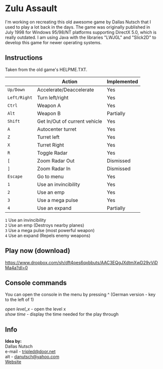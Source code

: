 # Zulu Assault
I'm working on recreating this old awesome game by Dallas Nutsch that I used to play a lot back in the days.
The game was originally published in July 1998 for Windows 95/98/NT platforms supporting DirectX 5.0, which is really outdated. I am using Java with the libraries "LWJGL" and "Slick2D" to develop this game for newer operating systems.
## Instructions

Taken from the old game's HELPME.TXT.

|     |Action|Implemented|
|-----|------|-----------|
|`Up/Down` |Accelerate/Deaccelerate|Yes|
|`Left/Right`|Turn left/right|Yes|
|`Ctrl`|Weapon A|Yes|
|`Alt`|Weapon B|Partially|
|`Shift`|Get In/Out of current vehicle|Yes|
|`A`|Autocenter turret|Yes|
|`Z`|Turret left|Yes|
|`X`|Turret Right|Yes|
|`R`|Toggle Radar|Yes|
|`[` |Zoom Radar Out|Dismissed|
|`]`|Zoom Radar In|Dismissed|
|`Escape`|Go to menu|Yes|
|`1`|Use an invincibility  |Yes|
|`2`|Use an emp|Yes|
|`3`|Use a mega pulse|Yes|
|`4`|Use an expand |Partially|

`1` Use an invincibility  
`2` Use an emp (Destroys nearby planes)  
`3` Use a mega pulse (most powerful weapon)  
`4` Use an expand (Repels enemy weapons)

## Play now (download)
https://www.dropbox.com/sh/dft4pes6qxbbuts/AAC3EQgJXdtmXwD29vViDMa4a?dl=0

## Console commands

You can open the console in the menu by pressing ^ (German version - key to the left of 1)

*open level_x* - open the level x  
*show time* - display the time needed for the play through

## Info
**Idea by:**  
Dallas Nutsch  
 e-mail - tripled@door.net  
 alt    - danutsch@yahoo.com  
[Website](www.door.net/arrowhead)
